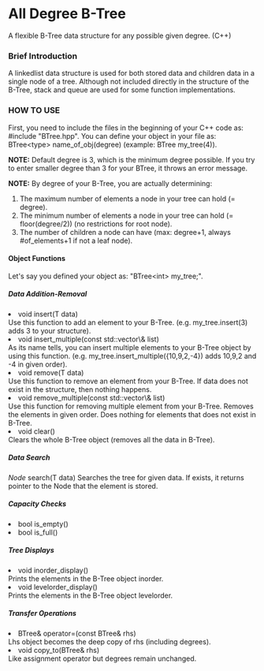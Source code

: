 # All Degree B-Tree
A flexible B-Tree data structure for any possible given degree. (C++)

### Brief Introduction
A linkedlist data structure is used for both stored data and children data in a single node of a tree. Although not included directly in the structure of the B-Tree, stack and queue are used for some function implementations.

### HOW TO USE
First, you need to include the files in the beginning of your C++ code as: #include "BTree.hpp".
You can define your object in your file as: BTree\<type> name_of_obj(degree) (example: BTree<int> my_tree(4)).
  
<b>NOTE:</b> Default degree is 3, which is the minimum degree possible. If you try to enter smaller degree than 3 for your BTree, it throws an error message.

<b>NOTE:</b> By degree of your B-Tree, you are actually determining:
1. The maximum number of elements a node in your tree can hold (= degree).
2. The minimum number of elements a node in your tree can hold (= floor(degree/2)) (no restrictions for root node).
3. The number of children a node can have (max: degree+1, always #of_elements+1 if not a leaf node).

#### Object Functions
Let's say you defined your object as: "BTree\<int> my_tree;".

##### Data Addition-Removal
<li>void insert(T data)</li>
Use this function to add an element to your B-Tree. (e.g. my_tree.insert(3) adds 3 to your structure).

<li>void insert_multiple(const std::vector\<T>& list)</li>
As its name tells, you can insert multiple elements to your B-Tree object by using this function. (e.g. my_tree.insert_multiple({10,9,2,-4}) adds 10,9,2 and -4 in given order).

<li>void remove(T data)</li>
Use this function to remove an element from your B-Tree. If data does not exist in the structure, then nothing happens.

<li>void remove_multiple(const std::vector\<T>& list)</li>
Use this function for removing multiple element from your B-Tree. Removes the elements in given order. Does nothing for elements that does not exist in B-Tree.
  
<li>void clear()</li>
Clears the whole B-Tree object (removes all the data in B-Tree).

##### Data Search
*Node* search(T data)
Searches the tree for given data. If exists, it returns pointer to the Node that the element is stored.

##### Capacity Checks
<li>bool is_empty()</li>

<li>bool is_full()</li>

##### Tree Displays
<li>void inorder_display()</li>
Prints the elements in the B-Tree object inorder.

<li>void levelorder_display()</li>
Prints the elements in the B-Tree object levelorder.

##### Transfer Operations
<li>BTree& operator=(const BTree& rhs)</li>
Lhs object becomes the deep copy of rhs (including degrees).

<li>void copy_to(BTree& rhs)</li>
Like assignment operator but degrees remain unchanged.
